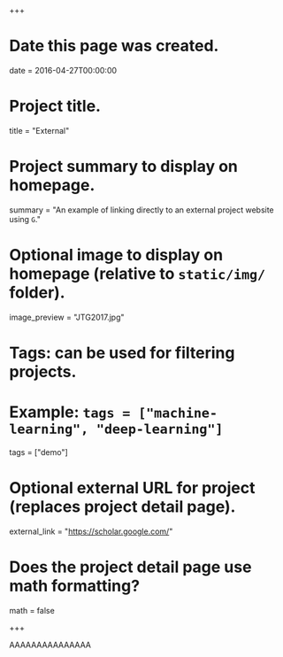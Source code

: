 +++
# Date this page was created.
date = 2016-04-27T00:00:00

# Project title.
title = "External"

# Project summary to display on homepage.
summary = "An example of linking directly to an external project website using `G`."

# Optional image to display on homepage (relative to `static/img/` folder).
image_preview = "JTG2017.jpg"

# Tags: can be used for filtering projects.
# Example: `tags = ["machine-learning", "deep-learning"]`

tags = ["demo"]

# Optional external URL for project (replaces project detail page).
external_link = "https://scholar.google.com/"

# Does the project detail page use math formatting?
math = false

+++

AAAAAAAAAAAAAAA